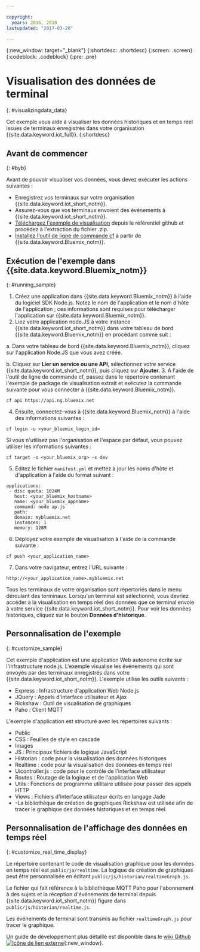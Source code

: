 ```yaml
---

copyright:
  years: 2016, 2018
lastupdated: "2017-03-20"

---
```


{:new_window: target="\_blank"}
{:shortdesc: .shortdesc}
{:screen: .screen}
{:codeblock: .codeblock}
{:pre: .pre}

# Visualisation des données de terminal
{: #visualizingdata_data}

Cet exemple vous aide à visualiser les données historiques et en temps réel issues de terminaux enregistrés dans votre organisation {{site.data.keyword.iot_full}}.
{:shortdesc}

## Avant de commencer
{: #byb}

Avant de pouvoir visualiser vos données, vous devez exécuter les actions suivantes :

- Enregistrez vos terminaux sur votre organisation {{site.data.keyword.iot_short_notm}}.
- Assurez-vous que vos terminaux envoient des événements à {{site.data.keyword.iot_short_notm}}.
- [Téléchargez l'exemple de visualisation](https://github.com/ibm-watson-iot/rickshaw4iot/archive/master.zip) depuis le référentiel github et procédez à l'extraction du fichier .zip.
- [Installez l'outil de ligne de commande cf](https://console.bluemix.net/docs/starters/install_cli.html) à partir de {{site.data.keyword.Bluemix_notm}}.

## Exécution de l'exemple dans {{site.data.keyword.Bluemix_notm}}
{: #running_sample}

1. Créez une application dans {{site.data.keyword.Bluemix_notm}} à l'aide du logiciel SDK Node.js. Notez le nom de l'application et le nom d'hôte de l'application ; ces informations sont requises pour télécharger l'application sur {{site.data.keyword.Bluemix_notm}}.
2. Liez votre application node.JS à votre instance {{site.data.keyword.iot_short_notm}} dans votre tableau de bord {{site.data.keyword.Bluemix_notm}} en procédant comme suit :

  a. Dans votre tableau de bord {{site.data.keyword.Bluemix_notm}}, cliquez sur l'application Node.JS que vous avez créée.

  b. Cliquez sur **Lier un service ou une API**, sélectionnez votre service {{site.data.keyword.iot_short_notm}}, puis cliquez sur **Ajouter**.
3. A l'aide de l'outil de ligne de commande cf, passez dans le répertoire contenant l'exemple de package de visualisation extrait et exécutez la commande suivante pour vous connecter à {{site.data.keyword.Bluemix_notm}}.
```
cf api https://api.ng.bluemix.net
```
4. Ensuite, connectez-vous à {{site.data.keyword.Bluemix_notm}} à l'aide des informations suivantes :
```
cf login -u <your_bluemix_login_id>
```
Si vous n'utilisez pas l'organisation et l'espace par défaut, vous pouvez utiliser les informations suivantes :
```
cf target -o <your_bluemix_org> -s dev
```

5. Editez le fichier `manifest.yml` et mettez à jour les noms d'hôte et d'application à l'aide du format suivant :
```
applications:
 - disc quota: 1024M
   host: <your_bluemix_hostname>
   name: <your_bluemix_appname>
   command: node ap.js
   path:
   domain: mybluemix.net
   instances: 1
   memory: 128M
```
6. Déployez votre exemple de visualisation à l'aide de la commande suivante :
```
cf push <your_application_name>
```
7. Dans votre navigateur, entrez l'URL suivante :
```
http://<your_application_name>.mybluemix.net
```

Tous les terminaux de votre organisation sont répertoriés dans le menu déroulant des terminaux. Lorsqu'un terminal est sélectionné, vous devriez accéder à la visualisation en temps réel des données que ce terminal envoie à votre service {{site.data.keyword.iot_short_notm}}. Pour voir les données historiques, cliquez sur le bouton **Données d'historique**.

## Personnalisation de l'exemple
{: #customize_sample}

Cet exemple d'application est une application Web autonome écrite sur l'infrastructure node.js. L'exemple visualise les événements qui sont envoyés par des terminaux enregistrés dans votre {{site.data.keyword.iot_short_notm}}. L'exemple utilise les outils suivants :

- Express : Infrastructure d'application Web Node.js
- JQuery : Appels d'interface utilisateur et Ajax
- Rickshaw : Outil de visualisation de graphiques
- Paho : Client MQTT

L'exemple d'application est structuré avec les répertoires suivants :

- Public
- CSS : Feuilles de style en cascade
- Images
- JS : Principaux fichiers de logique JavaScript
- Historian : code pour la visualisation des données historiques
- Realtime : code pour la visualisation des données en temps réel
- Uicontroller.js : code pour le contrôle de l'interface utilisateur
- Routes : Routage de la logique et de l'application Web
- Utils : Fonctions de programme utilitaire utilisée pour passer des appels HTTP
- Views : Fichiers d'interface utilisateur écrits en langage Jade
- -La bibliothèque de création de graphiques Rickshaw est utilisée afin de tracer le graphique des données historiques et en temps réel.

## Personnalisation de l'affichage des données en temps réel
{: #customize_real_time_display}

Le répertoire contenant le code de visualisation graphique pour les données en temps réel est `public/ja/realtime`. La logique de création de graphiques peut être personnalisée en éditant `public/js/historian/realtimeGraph.js`.

Le fichier qui fait référence à la bibliothèque MQTT Paho pour l'abonnement à des sujets et la réception d'événements de terminal depuis {{site.data.keyword.iot_short_notm}} figure dans `public/js/historian/realtime.js`.

Les événements de terminal sont transmis au fichier `realtimeGraph.js` pour tracer le graphique.

Un guide de développement plus détaillé est disponible dans le [wiki Github ![Icône de lien externe](../../icons/launch-glyph.svg "Icône de lien externe")](https://github.com/ibm-watson-iot/rickshaw4iot/wiki){:new_window}.
